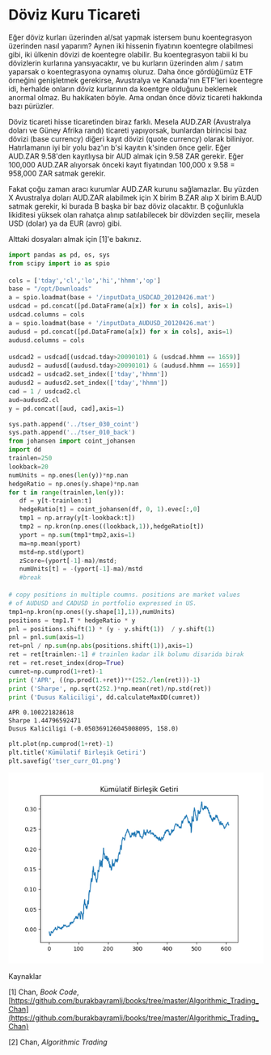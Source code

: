 # Döviz Kuru Ticareti 

Eğer döviz kurları üzerinden al/sat yapmak istersem bunu koentegrasyon
üzerinden nasıl yaparım? Aynen iki hissenin fiyatının koentegre olabilmesi
gibi, iki ülkenin dövizi de koentegre olabilir. Bu koentegrasyon tabii ki
bu dövizlerin kurlarına yansıyacaktır, ve bu kurların üzerinden alım /
satım yaparsak o koentegrasyona oynamış oluruz. Daha önce gördüğümüz ETF
örneğini genişletmek gerekirse, Avustralya ve Kanada'nın ETF'leri koentegre
idi, herhalde onların döviz kurlarının da koentgre olduğunu beklemek
anormal olmaz. Bu hakikaten böyle. Ama ondan önce döviz ticareti hakkında
bazı pürüzler.

Döviz ticareti hisse ticaretinden biraz farklı. Mesela AUD.ZAR (Avustralya
doları ve Güney Afrika randı) ticareti yapıyorsak, bunlardan birincisi baz
dövizi (base currency) diğeri kayıt dövizi (quote currency) olarak
biliniyor. Hatırlamanın iyi bir yolu baz'ın b'si kayıtın k'sinden önce
gelir. Eğer AUD.ZAR 9.58'den kayıtlıysa bir AUD almak için 9.58 ZAR
gerekir. Eğer 100,000 AUD.ZAR alıyorsak önceki kayıt fiyatından 100,000 x
9.58 = 958,000 ZAR satmak gerekir.

Fakat çoğu zaman aracı kurumlar AUD.ZAR kurunu sağlamazlar. Bu yüzden X
Avustralya doları AUD.ZAR alabilmek için X birim B.ZAR alıp X birim B.AUD
satmak gerekir, ki burada B başka bir baz döviz olacaktır. B çoğunlukla
likiditesi yüksek olan rahatça alınıp satılabilecek bir dövizden seçilir,
mesela USD (dolar) ya da EUR (avro) gibi. 

Alttaki dosyaları almak için [1]'e bakınız. 

```python
import pandas as pd, os, sys
from scipy import io as spio

cols = ['tday','cl','lo','hi','hhmm','op']
base = "/opt/Downloads"
a = spio.loadmat(base + '/inputData_USDCAD_20120426.mat')
usdcad = pd.concat([pd.DataFrame(a[x]) for x in cols], axis=1)
usdcad.columns = cols
a = spio.loadmat(base + '/inputData_AUDUSD_20120426.mat')
audusd = pd.concat([pd.DataFrame(a[x]) for x in cols], axis=1)
audusd.columns = cols

usdcad2 = usdcad[(usdcad.tday>20090101) & (usdcad.hhmm == 1659)]
audusd2 = audusd[(audusd.tday>20090101) & (audusd.hhmm == 1659)]
usdcad2 = usdcad2.set_index(['tday','hhmm'])
audusd2 = audusd2.set_index(['tday','hhmm'])
cad = 1 / usdcad2.cl
aud=audusd2.cl
y = pd.concat([aud, cad],axis=1)
```

```python
sys.path.append('../tser_030_coint')
sys.path.append('../tser_010_back')
from johansen import coint_johansen
import dd
trainlen=250
lookback=20
numUnits = np.ones(len(y))*np.nan
hedgeRatio = np.ones(y.shape)*np.nan
for t in range(trainlen,len(y)):
   df = y[t-trainlen:t]
   hedgeRatio[t] = coint_johansen(df, 0, 1).evec[:,0]
   tmp1 = np.array(y[t-lookback:t])
   tmp2 = np.kron(np.ones((lookback,1)),hedgeRatio[t])
   yport = np.sum(tmp1*tmp2,axis=1)
   ma=np.mean(yport)
   mstd=np.std(yport)
   zScore=(yport[-1]-ma)/mstd;
   numUnits[t] = -(yport[-1]-ma)/mstd
   #break

# copy positions in multiple coumns. positions are market values 
# of AUDUSD and CADUSD in portfolio expressed in US.
tmp1=np.kron(np.ones((y.shape[1],1)),numUnits)
positions = tmp1.T * hedgeRatio * y
pnl = positions.shift(1) * (y - y.shift(1))  / y.shift(1)
pnl = pnl.sum(axis=1)
ret=pnl / np.sum(np.abs(positions.shift(1)),axis=1)
ret = ret[trainlen:-1] # trainlen kadar ilk bolumu disarida birak
ret = ret.reset_index(drop=True)
cumret=np.cumprod(1+ret)-1
print ('APR', ((np.prod(1.+ret))**(252./len(ret)))-1)
print ('Sharpe', np.sqrt(252.)*np.mean(ret)/np.std(ret))
print ('Dusus Kaliciligi', dd.calculateMaxDD(cumret))
```

```
APR 0.100221828618
Sharpe 1.44796592471
Dusus Kaliciligi (-0.050369126045008095, 158.0)
```

```python
plt.plot(np.cumprod(1+ret)-1)
plt.title('Kümülatif Birleşik Getiri')
plt.savefig('tser_curr_01.png')
```

![](tser_curr_01.png)


Kaynaklar 

[1] Chan, *Book Code*, [https://github.com/burakbayramli/books/tree/master/Algorithmic_Trading_Chan](https://github.com/burakbayramli/books/tree/master/Algorithmic_Trading_Chan)

[2] Chan, *Algorithmic Trading*

